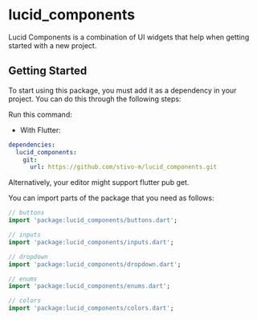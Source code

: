 # lucid_components

Lucid Components is a combination of UI widgets that help when getting started with a new project.

## Getting Started

To start using this package, you must add it as a dependency in your project.
You can do this through the following steps:

Run this command:

- With Flutter:

```yaml
dependencies:
  lucid_components:
    git:
      url: https://github.com/stivo-m/lucid_components.git
```

Alternatively, your editor might support flutter pub get.

You can import parts of the package that you need as follows:

```dart
// buttons
import 'package:lucid_components/buttons.dart';

// inputs
import 'package:lucid_components/inputs.dart';

// dropdown
import 'package:lucid_components/dropdown.dart';

// enums
import 'package:lucid_components/enums.dart';

// colors
import 'package:lucid_components/colors.dart';
```
